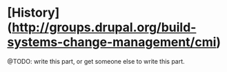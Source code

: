 # [History] (http://groups.drupal.org/build-systems-change-management/cmi)

@TODO: write this part, or get someone else to write this part.

